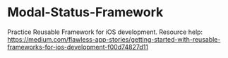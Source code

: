 # Modal-Status-Framework
Practice Reusable Framework for iOS development. 
Resource help: https://medium.com/flawless-app-stories/getting-started-with-reusable-frameworks-for-ios-development-f00d74827d11
